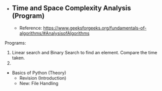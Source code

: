 - Time and Space Complexity Analysis (Program)
    - 
    - Reference: https://www.geeksforgeeks.org/fundamentals-of-algorithms/#AnalysisofAlgorithms

Programs:

1. Linear search and Binary Search to find an element. Compare the time taken.
2. 
- Basics of Python (Theory)
    - Revision (Introduction)
    - New: File Handling